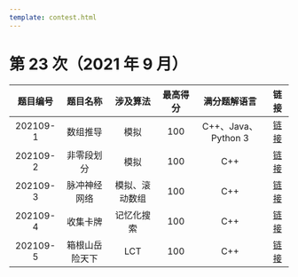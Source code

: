 ```yaml
---
template: contest.html
---
```

# 第 23 次（2021 年 9 月）


| 题目编号 | 题目名称 | 涉及算法 | 最高得分 | 满分题解语言 | 链接 | 
| :-: | :-: | :-: | :-: | :-: | :-: |
| 202109-1 | 数组推导 | 模拟 | 100 | C++、Java、Python 3 | [链接](1\index.md) | 
| 202109-2 | 非零段划分 | 模拟 | 100 | C++ | [链接](2\index.md) | 
| 202109-3 | 脉冲神经网络 | 模拟、滚动数组 | 100 | C++ | [链接](3\index.md) | 
| 202109-4 | 收集卡牌 | 记忆化搜索 | 100 | C++ | [链接](4\index.md) | 
| 202109-5 | 箱根山岳险天下 | LCT | 100 | C++ | [链接](5\index.md) | 
